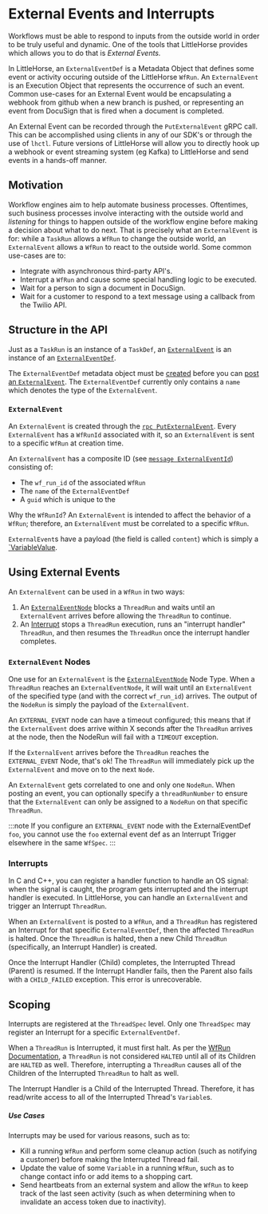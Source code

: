 # External Events and Interrupts

Workflows must be able to respond to inputs from the outside world in order to be truly useful and dynamic. One of the tools that LittleHorse provides which allows you to do that is _External Events._

In LittleHorse, an `ExternalEventDef` is a Metadata Object that defines some event or activity occuring outside of the LittleHorse `WfRun`. An `ExternalEvent` is an Execution Object that represents the occurrence of such an event. Common use-cases for an External Event would be encapsulating a webhook from github when a new branch is pushed, or representing an event from DocuSign that is fired when a document is completed.

An External Event can be recorded through the `PutExternalEvent` gRPC call. This can be accomplished using clients in any of our SDK's or through the use of `lhctl`. Future versions of LittleHorse will allow you to directly hook up a webhook or event streaming system (eg Kafka) to LittleHorse and send events in a hands-off manner.

## Motivation

Workflow engines aim to help automate business processes. Oftentimes, such business processes involve interacting with the outside world and _listening_ for things to happen outside of the workflow engine before making a decision about what to do next. That is precisely what an `ExternalEvent` is for: while a `TaskRun` allows a `WfRun` to change the outside world, an `ExternalEvent` allows a `WfRun` to react to the outside world. Some common use-cases are to:

- Integrate with asynchronous third-party API's.
- Interrupt a `WfRun` and cause some special handling logic to be executed.
- Wait for a person to sign a document in DocuSign.
- Wait for a customer to respond to a text message using a callback from the Twilio API.

## Structure in the API

Just as a `TaskRun` is an instance of a `TaskDef`, an [`ExternalEvent`](../08-api.md#externalevent) is an instance of an [`ExternalEventDef`](../08-api.md#externaleventdef).

The `ExternalEventDef` metadata object must be [created](../05-developer-guide/09-grpc/05-managing-metadata.md#externaleventdef) before you can [post an `ExternalEvent`](../05-developer-guide/09-grpc/15-posting-external-events.md). The `ExternalEventDef` currently only contains a `name` which denotes the type of the `ExternalEvent`.

### `ExternalEvent`

An `ExternalEvent` is created through the [`rpc PutExternalEvent`](../08-api.md#putexternalevent). Every `ExternalEvent` has a `WfRunId` associated with it, so an `ExternalEvent` is sent to a specific `WfRun` at creation time.

An `ExternalEvent` has a composite ID (see [`message ExternalEventId`](../08-api.md#externaleventid)) consisting of:

- The `wf_run_id` of the associated `WfRun`
- The `name` of the `ExternalEventDef`
- A `guid` which is unique to the

Why the `WfRunId`? An `ExternalEvent` is intended to affect the behavior of a `WfRun`; therefore, an `ExternalEvent` must be correlated to a specific `WfRun`.

`ExternalEvent`s have a payload (the field is called `content`) which is simply a [`VariableValue](../08-api.md#variablevalue).

## Using External Events

An `ExternalEvent` can be used in a `WfRun` in two ways:

1. An [`ExternalEventNode`](../05-developer-guide/08-wfspec-development/04-external-events.md) blocks a `ThreadRun` and waits until an `ExternalEvent` arrives before allowing the `ThreadRun` to continue.
2. An [Interrupt](../05-developer-guide/08-wfspec-development/05-interrupts.md) stops a `ThreadRun` execution, runs an "interrupt handler" `ThreadRun`, and then resumes the `ThreadRun` once the interrupt handler completes.

### `ExternalEvent` Nodes

One use for an `ExternalEvent` is the [`ExternalEventNode`](../08-api.md#externaleventnode) Node Type. When a `ThreadRun` reaches an `ExternalEventNode`, it will wait until an `ExternalEvent` of the specified type (and with the correct `wf_run_id`) arrives. The output of the `NodeRun` is simply the payload of the `ExternalEvent`.

An `EXTERNAL_EVENT` node can have a timeout configured; this means that if the `ExternalEvent` does arrive within X seconds after the `ThreadRun` arrives at the node, then the NodeRun will fail with a `TIMEOUT` exception.

If the `ExternalEvent` arrives before the `ThreadRun` reaches the `EXTERNAL_EVENT` Node, that's ok! The `ThreadRun` will immediately pick up the `ExternalEvent` and move on to the next `Node`.

An `ExternalEvent` gets correlated to one and only one `NodeRun`. When posting an event, you can optionally specify a `threadRunNumber` to ensure that the `ExternalEvent` can only be assigned to a `NodeRun` on that specific `ThreadRun`.

:::note
If you configure an `EXTERNAL_EVENT` node with the ExternalEventDef `foo`, you cannot use the `foo` external event def as an Interrupt Trigger elsewhere in the same `WfSpec`.
:::

### Interrupts

In C and C++, you can register a handler function to handle an OS signal: when the signal is caught, the program gets interrupted and the interrupt handler is executed. In LittleHorse, you can handle an `ExternalEvent` and trigger an Interrupt `ThreadRun`.

When an `ExternalEvent` is posted to a `WfRun`, and a `ThreadRun` has registered an Interrupt for that specific `ExternalEventDef`, then the affected `ThreadRun` is halted. Once the `ThreadRun` is halted, then a new Child `ThreadRun` (specifically, an Interrupt Handler) is created.

Once the Interrupt Handler (Child) completes, the Interrupted Thread (Parent) is resumed. If the Interrupt Handler fails, then the Parent also fails with a `CHILD_FAILED` exception. This error is unrecoverable.

## Scoping

Interrupts are registered at the `ThreadSpec` level. Only one `ThreadSpec` may register an Interrupt for a specific `ExternalEventDef`.

When a `ThreadRun` is Interrupted, it must first halt. As per the [WfRun Documentation](./01-workflows.md#lifecycle), a `ThreadRun` is not considered `HALTED` until all of its Children are `HALTED` as well. Therefore, interrupting a `ThreadRun` causes all of the Children of the Interrupted `ThreadRun` to halt as well.

The Interrupt Handler is a Child of the Interrupted Thread. Therefore, it has read/write access to all of the Interrupted Thread's `Variable`s.

##### Use Cases

Interrupts may be used for various reasons, such as to:

- Kill a running `WfRun` and perform some cleanup action (such as notifying a customer) before making the Interrupted Thread fail.
- Update the value of some `Variable` in a running `WfRun`, such as to change contact info or add items to a shopping cart.
- Send heartbeats from an external system and allow the `WfRun` to keep track of the last seen activity (such as when determining when to invalidate an access token due to inactivity).
